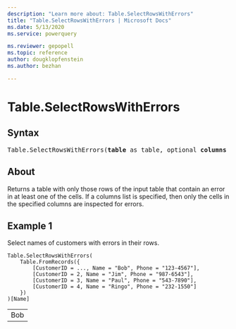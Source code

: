 ```yaml
---
description: "Learn more about: Table.SelectRowsWithErrors"
title: "Table.SelectRowsWithErrors | Microsoft Docs"
ms.date: 5/13/2020
ms.service: powerquery

ms.reviewer: gepopell
ms.topic: reference
author: dougklopfenstein
ms.author: bezhan

---
```

# Table.SelectRowsWithErrors

## Syntax

<pre>
Table.SelectRowsWithErrors(<b>table</b> as table, optional <b>columns</b> as nullable list) as table
</pre>
  
## About  
Returns a table with only those rows of the input table that contain an error in at least one of the cells. If a columns list is specified, then only the cells in the specified columns are inspected for errors.

## Example 1
Select names of customers with errors in their rows.

```powerquery-m
Table.SelectRowsWithErrors(
    Table.FromRecords({
        [CustomerID = ..., Name = "Bob", Phone = "123-4567"],
        [CustomerID = 2, Name = "Jim", Phone = "987-6543"],
        [CustomerID = 3, Name = "Paul", Phone = "543-7890"],
        [CustomerID = 4, Name = "Ringo", Phone = "232-1550"]
    })
)[Name]
```

<table> <tr><td>Bob</td></tr> </table>
